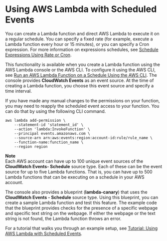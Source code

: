 # Using AWS Lambda with Scheduled Events<a name="with-scheduled-events"></a>

You can create a Lambda function and direct AWS Lambda to execute it on a regular schedule\. You can specify a fixed rate \(for example, execute a Lambda function every hour or 15 minutes\), or you can specify a Cron expression\. For more information on expressions schedules, see [Schedule Expressions Using Rate or Cron](tutorial-scheduled-events-schedule-expressions.md)\.

This functionality is available when you create a Lambda function using the AWS Lambda console or the AWS CLI\. To configure it using the AWS CLI, see [Run an AWS Lambda Function on a Schedule Using the AWS CLI](https://docs.aws.amazon.com/AmazonCloudWatch/latest/DeveloperGuide/RunLambdaSchedule.html)\. The console provides **CloudWatch Events** as an event source\. At the time of creating a Lambda function, you choose this event source and specify a time interval\. 

 If you have made any manual changes to the permissions on your function, you may need to reapply the scheduled event access to your function\. You can do that by using the following CLI command\. 

```
aws lambda add-permission \
    --statement-id 'statement_id' \
    --action 'lambda:InvokeFunction' \ 
    --principal events.amazonaws.com \ 
    --source-arn arn:aws:events:region:account-id:rule/rule_name \
    --function-name:function_name \
    --region region
```

**Note**  
Each AWS account can have up to 100 unique event sources of the **CloudWatch Events\- Schedule** source type\. Each of these can be the event source for up to five Lambda functions\. That is, you can have up to 500 Lambda functions that can be executing on a schedule in your AWS account\.

The console also provides a blueprint \(**lambda\-canary**\) that uses the **CloudWatch Events \- Schedule** source type\. Using this blueprint, you can create a sample Lambda function and test this feature\. The example code that the blueprint provides checks for the presence of a specific webpage and specific text string on the webpage\. If either the webpage or the text string is not found, the Lambda function throws an error\. 

For a tutorial that walks you through an example setup, see [Tutorial: Using AWS Lambda with Scheduled Events](with-scheduledevents-example.md)\.